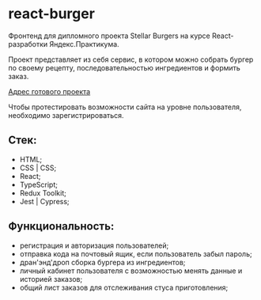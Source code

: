# react-burger
Фронтенд для дипломного проекта Stellar Burgers на курсе React-разработки Яндекс.Практикума.

Проект представляет из себя сервис, в котором можно собрать бургер по своему рецепту, последовательностью ингредиентов и формить заказ.

[Адрес готового проекта](https://snv-project-burger.ru)

Чтобы протестировать возможности сайта на уровне пользователя, необходимо зарегистрироваться.

## Стек:
- HTML;
- CSS | CSS;
- React;
- TypeScript;
- Redux Toolkit;
- Jest | Cypress;

## Функциональность:
- регистрация и авторизация пользователей;
- отправка кода на почтовый ящик, если пользователь забыл пароль;
- дран'энд'дроп сборка бургера из ингредиентов;
- личный кабинет пользователя с возможностью менять данные и историей заказов;
- общий лист заказов для отслеживания стуса приготовления;

